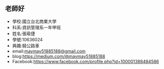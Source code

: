 
老師好
--------
* 學校:國立台北商業大學  
* 科系:資訊管理系一年甲班  
* 姓名:張瑜倢  
* 學號:10636024  
* 興趣:騎公路車  
* email:<maymay51885188@gmail.com>
* blog:<https://medium.com/@maymay51885188>
* Facebook:<https://www.facebook.com/profile.php?id=100001388484586>

